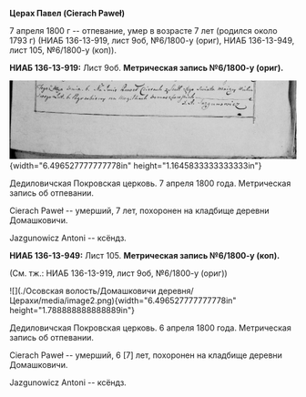 **Церах Павел (Cierach Paweł)**

7 апреля 1800 г -- отпевание, умер в возрасте 7 лет (родился около 1793
г) (НИАБ 136-13-919, лист 9об, №6/1800-у (ориг), НИАБ 136-13-949, лист
105, №6/1800-у (коп)).

**НИАБ 136-13-919:** Лист 9об. **Метрическая запись №6/1800-у (ориг).**

![](./media/5abed80024e78b9ba4d91d77fcb05b374ad686ae.png){width="6.496527777777778in"
height="1.1645833333333333in"}

Дедиловичская Покровская церковь. 7 апреля 1800 года. Метрическая запись
об отпевании.

Cierach Paweł -- умерший, 7 лет, похоронен на кладбище деревни
Домашковичи.

Jazgunowicz Antoni -- ксёндз.

**НИАБ 136-13-949:** Лист 105. **Метрическая запись №6/1800-у (коп).**

(См. тж.: НИАБ 136-13-919, лист 9об, №6/1800-у (ориг))

![](./Осовская волость/Домашковичи деревня/Церахи/media/image2.png){width="6.496527777777778in"
height="1.788888888888889in"}

Дедиловичская Покровская церковь. 6 апреля 1800 года. Метрическая запись
об отпевании.

Cierach Paweł -- умерший, 6 \[7\] лет, похоронен на кладбище деревни
Домашковичи.

Jazgunowicz Antoni -- ксёндз.
